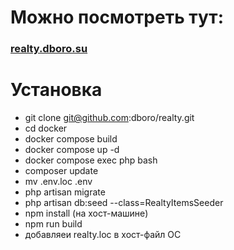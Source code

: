 # Можно посмотреть тут:
### [realty.dboro.su](https://realty.dboro.su)

# Установка

- git clone git@github.com:dboro/realty.git
- cd docker
- docker compose build
- docker compose up -d
- docker compose exec php bash
- composer update
- mv .env.loc .env
- php artisan migrate
- php artisan db:seed --class=RealtyItemsSeeder
- npm install (на хост-машине)
- npm run build
- добавляеи realty.loc в хост-файл ОС
